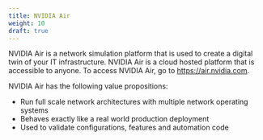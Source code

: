 ```yaml
---
title: NVIDIA Air
weight: 10
draft: true
---
```


NVIDIA Air is a network simulation platform that is used to create a digital twin of your IT infrastructure. NVIDIA Air is a cloud hosted platform that is accessible to anyone. To access NVIDIA Air, go to https://air.nvidia.com.

NVIDIA Air has the following value propositions:

- Run full scale network architectures with multiple network operating systems
- Behaves exactly like a real world production deployment
- Used to validate configurations, features and automation code
